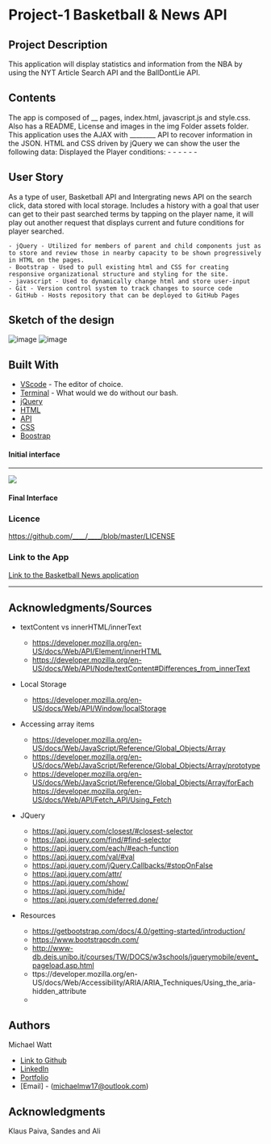 # Project-1 Basketball & News API

## Project Description

This application will display statistics and information from the NBA by using the NYT Article Search API and the BallDontLie API.

## Contents

<p>
The app is composed of __ pages, index.html, javascript.js and style.css. Also has a README, License and images in the img Folder assets folder.
This application uses the AJAX with ________ API to recover information in the JSON. HTML and CSS driven by jQuery we can show the user the following data:
Displayed the Player conditions:
- 
- 
- 
- 
- 
- 
</p>

## User Story

<p>
    As a type of user, Basketball API and Intergrating news API on the search click, data stored with local storage.
    Includes a history with a goal that user can get to their past searched terms by tapping on the player name, it will play out another request that displays current and future conditions for player searched.

    - jQuery - Utilized for members of parent and child components just as to store and review those in nearby capacity to be shown progressively in HTML on the pages.
    - Bootstrap - Used to pull existing html and CSS for creating responsive organizational structure and styling for the site.
    - javascript - Used to dynamically change html and store user-input
    - Git - Version control system to track changes to source code
    - GitHub - Hosts repository that can be deployed to GitHub Pages

</p>

## Sketch of the design

![image](https://user-images.githubusercontent.com/69458896/94652259-10856c80-033d-11eb-9906-803b2e0f821d.png)
![image](https://user-images.githubusercontent.com/69458896/94656063-e46cea00-0342-11eb-82cd-e3ff69a96352.png)

## Built With

- [VScode](https://code.visualstudio.com/) - The editor of choice.
- [Terminal](https:///) - What would we do without our bash.
- [jQuery](https://api.jquery.com/)
- [HTML](https://developer.mozilla.org/en-US/docs/Web/HTML)
- [API](https://openweathermap.org/api)
- [CSS](https://developer.mozilla.org/en-US/docs/Web/CSS)
- [Boostrap](https://getbootstrap.com/)

#### Initial interface

<hr>

<img src="./img/.png">

#### Final Interface

### Licence

https://github.com/____/____/blob/master/LICENSE

### Link to the App

<a href="https://Michaelmw17.github.io/Project-1-Basketball-News/">Link to the Basketball News application</a>

<hr>

## Acknowledgments/Sources

- textContent vs innerHTML/innerText

  - https://developer.mozilla.org/en-US/docs/Web/API/Element/innerHTML
  - https://developer.mozilla.org/en-US/docs/Web/API/Node/textContent#Differences_from_innerText

- Local Storage

  - https://developer.mozilla.org/en-US/docs/Web/API/Window/localStorage

- Accessing array items

  - https://developer.mozilla.org/en-US/docs/Web/JavaScript/Reference/Global_Objects/Array
  - https://developer.mozilla.org/en-US/docs/Web/JavaScript/Reference/Global_Objects/Array/prototype
  - https://developer.mozilla.org/en-US/docs/Web/JavaScript/Reference/Global_Objects/Array/forEach
    https://developer.mozilla.org/en-US/docs/Web/API/Fetch_API/Using_Fetch

- JQuery

  - https://api.jquery.com/closest/#closest-selector
  - https://api.jquery.com/find/#find-selector
  - https://api.jquery.com/each/#each-function
  - https://api.jquery.com/val/#val
  - https://api.jquery.com/jQuery.Callbacks/#stopOnFalse
  - https://api.jquery.com/attr/
  - https://api.jquery.com/show/
  - https://api.jquery.com/hide/
  - https://api.jquery.com/deferred.done/
 

- Resources

  - https://getbootstrap.com/docs/4.0/getting-started/introduction/
  - https://www.bootstrapcdn.com/
  - http://www-db.deis.unibo.it/courses/TW/DOCS/w3schools/jquerymobile/event_pageload.asp.html
  - ttps://developer.mozilla.org/en-US/docs/Web/Accessibility/ARIA/ARIA_Techniques/Using_the_aria-hidden_attribute
  - 

## Authors

  Michael Watt
- [Link to Github](https://github.com/Michaelmw17)
- [LinkedIn](https://www.linkedin.com/in/michael-watt-6a76961b3/)
- [Portfolio](http://michaelmw17.github.io/)
- [Email] - (michaelmw17@outlook.com)
  
## Acknowledgments

Klaus Paiva, Sandes and Ali

